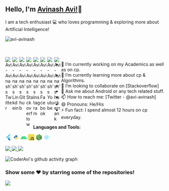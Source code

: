 ## Hello, I'm [Avinash Avi!](http://www.avi-avinash.github.io/)👋
I am a tech enthusiast 💻 who loves programming & exploring more about Artificial Intelligence!
<p align="left">
<img src="https://komarev.com/ghpvc/?username=avi-avinash&label=Profile views&color=green&style=plastic" alt="avi-avinash" /> 
</p>
<br/>
<br/>

<a href="#">
  <img align="left" alt="Avi-Avinash's Twitter" width="22px" src="https://cdn.jsdelivr.net/npm/simple-icons@v3/icons/twitter.svg" />
</a>
<a href="#">
  <img align="left" alt="Avi-Avinash's Linkdein" width="22px" src="https://cdn.jsdelivr.net/npm/simple-icons@v3/icons/linkedin.svg" />
</a>
<a href="#">
  <img align="left" alt="Avi-Avinash's Github" width="22px" src="https://cdn.jsdelivr.net/npm/simple-icons@v3/icons/github.svg" />
</a>
<a href="#">
  <img align="left" alt="Avi-Avinash's Stackoverflow" width="22px" src="https://cdn.jsdelivr.net/npm/simple-icons@v3/icons/stackoverflow.svg" />
</a>
<a href="#">
  <img align="left" alt="Avi-Avinash's Instagram" width="22px" src="https://cdn.jsdelivr.net/npm/simple-icons@v3/icons/instagram.svg" />
</a>
<a href="#">
  <img align="left" alt="Avi-Avinash's Facebook" width="22px" src="https://cdn.jsdelivr.net/npm/simple-icons@v3/icons/facebook.svg" />
</a>
<a href="#">
  <img align="left" alt="Avi-Avinash's Youtube" width="22px" src="https://cdn.jsdelivr.net/npm/simple-icons@v3/icons/youtube.svg" />
</a>
<a href="#">
  <img align="left" alt="Avi-Avinash's hackerrank" width="22px" src="https://cdn.jsdelivr.net/npm/simple-icons@v3/icons/hackerrank.svg" />
</a>

- 🔭 I’m currently working on my Academics as well as on cp.
- 🌱 I’m currently learning more about cp & Algorithms.
- 👯 I’m looking to collaborate on [Stackoverflow]
- 💬 Ask me about Android or any tech related stuff.
- 📫 How to reach me: [Twitter - @avi-avinash]
- 😄 Pronouns: He/His    
- ⚡ Fun fact: I spend almost 12 hours on cp everyday.        
           
**Languages and Tools:**  

<code><img height="20" src="https://raw.githubusercontent.com/github/explore/80688e429a7d4ef2fca1e82350fe8e3517d3494d/topics/flutter/flutter.png"></code>
<code><img height="20" src="https://raw.githubusercontent.com/github/explore/80688e429a7d4ef2fca1e82350fe8e3517d3494d/topics/python/python.png"></code>
<code><img height="20" src="https://raw.githubusercontent.com/github/explore/80688e429a7d4ef2fca1e82350fe8e3517d3494d/topics/android/android.png"></code>
<code><img height="20" src="https://raw.githubusercontent.com/github/explore/80688e429a7d4ef2fca1e82350fe8e3517d3494d/topics/javascript/javascript.png"></code>
<code><img height="20" src="https://raw.githubusercontent.com/github/explore/80688e429a7d4ef2fca1e82350fe8e3517d3494d/topics/nodejs/nodejs.png"></code>
<code><img height="20" src="https://raw.githubusercontent.com/github/explore/80688e429a7d4ef2fca1e82350fe8e3517d3494d/topics/react/react.png"></code>   

<a href="https://github.com/avi-avinash">
<img height="115em"src="https://github-readme-stats.vercel.app/api?username=avi-avinash&show_icons=true&theme=algolia&include_all_commits=true&count_private=true"/>
<img height="115em" src="https://github-readme-stats-eight-theta.vercel.app/api/top-langs/?username=avi-avinash&layout=compact&langs_count=6&theme=algolia"/>
<img height="115em" src="https://github-readme-streak-stats.herokuapp.com/?user=avi-avinash&show_icons=true&locale=en&layout=compact&theme=algolia&line_height=0"/>
</a>

![CoderAvi's github activity graph](https://activity-graph.herokuapp.com/graph?username=avi-avinash&bg_color=000000&color=4cd8f0&line=2fc8ee&point=ffffff&area=true&hide_border=true)



### Show some ❤️ by starring some of the repositories!
<img src="https://raw.githubusercontent.com/bornmay/bornmay/Update/svg/Bottom.svg" /> </p>
</div>

